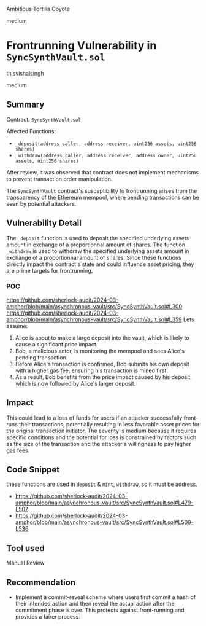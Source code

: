 Ambitious Tortilla Coyote

medium

# Frontrunning Vulnerability in `SyncSynthVault.sol`

thisvishalsingh

medium

## Summary
Contract: `SyncSynthVault.sol`

Affected Functions: 
- `_deposit(address caller, address receiver, uint256 assets, uint256 shares)`
- `_withdraw(address caller, address receiver, address owner, uint256 assets, uint256 shares)`

After review, it was observed that contract does not implement mechanisms to prevent transaction order manipulation.

The `SyncSynthVault` contract's susceptibility to frontrunning arises from the transparency of the Ethereum mempool, where pending transactions can be seen by potential attackers. 
 

## Vulnerability Detail
 The `_deposit` function is used to deposit the specified underlying assets amount in exchange of a proportionnal amount of shares. 
The function `_withdraw` is used to withdraw the specified underlying assets amount in exchange of a proportionnal amount of shares.
Since these functions directly impact the contract's state and could influence asset pricing, they are prime targets for frontrunning.

### POC
https://github.com/sherlock-audit/2024-03-amphor/blob/main/asynchronous-vault/src/SyncSynthVault.sol#L300
https://github.com/sherlock-audit/2024-03-amphor/blob/main/asynchronous-vault/src/SyncSynthVault.sol#L359
Lets assume:  
1. Alice is about to make a large deposit into the vault, which is likely to cause a significant price impact. 
2. Bob, a malicious actor, is monitoring the mempool and sees Alice's pending transaction. 
3. Before Alice's transaction is confirmed, Bob submits his own deposit with a higher gas fee, ensuring his transaction is mined first. 
4. As a result, Bob benefits from the price impact caused by his deposit, which is now followed by Alice's larger deposit.

## Impact
This could lead to a loss of funds for users if an attacker successfully front-runs their transactions, potentially resulting in less favorable asset prices for the original transaction initiator. 
The severity is medium because it requires specific conditions and the potential for loss is constrained by factors such as the size of the transaction and the attacker's willingness to pay higher gas fees.

## Code Snippet
these functions are used in `deposit` & `mint`, `withdraw`, so it must be address.
- https://github.com/sherlock-audit/2024-03-amphor/blob/main/asynchronous-vault/src/SyncSynthVault.sol#L479-L507
- https://github.com/sherlock-audit/2024-03-amphor/blob/main/asynchronous-vault/src/SyncSynthVault.sol#L509-L536

## Tool used

Manual Review

## Recommendation
- Implement a commit-reveal scheme where users first commit a hash of their intended action and then reveal the actual action after the commitment phase is over. This protects against front-running and provides a fairer process.

